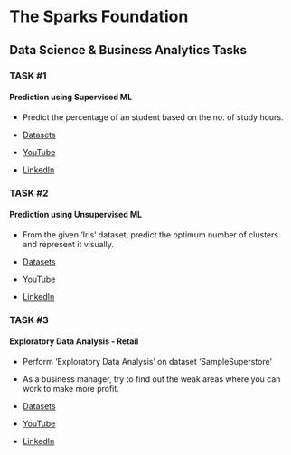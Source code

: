 # The Sparks Foundation

## Data Science & Business Analytics Tasks

### TASK #1 

#### Prediction using Supervised ML 
 - Predict the percentage of an student based on the no. of study hours.

 - [Datasets](http://bit.ly/w-data "Datasets") 
 - [YouTube](https://youtu.be/fAp2__vkfVg "Youtube")
 - [LinkedIn](https://www.linkedin.com/in/ayush-c-519737142/detail/recent-activity/shares/ "LinkedIn")

### TASK #2 

#### Prediction using Unsupervised ML
 - From the given ‘Iris’ dataset, predict the optimum number of clusters and
   represent it visually.

 - [Datasets](https://bit.ly/3kXTdox "Datasets") 
 - [YouTube](https://youtu.be/6Xb01BoJT3A "YouTube")
 - [LinkedIn](https://www.linkedin.com/in/ayush-c-519737142/detail/recent-activity/shares/ "LinkedIn")
  
### TASK #3 

#### Exploratory Data Analysis - Retail 

 - Perform ‘Exploratory Data Analysis’ on dataset ‘SampleSuperstore’
 - As a business manager, try to find out the weak areas where you can work to
   make more profit. 
    
 - [Datasets](https://bit.ly/3i4rbWl "Datasets") 
 - [YouTube](https://youtu.be/wfE2NbTQcYc "YouTube") 
 - [LinkedIn](https://www.linkedin.com/in/ayush-c-519737142/detail/recent-activity/shares/ "LinkedIn")

